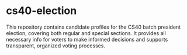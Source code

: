 # cs40-election
This repository contains candidate profiles for the CS40 batch president election, covering both regular and special sections. It provides all necessary info for voters to make informed decisions and supports transparent, organized voting processes. 
